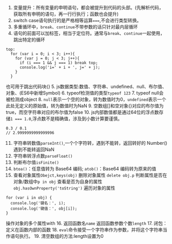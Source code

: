 1. 变量提升：所有变量的申明语句，都会被提升到代码的头部。(先解析代码，获取所有申明的语句，再一行行执行；函数也会提升)
2. switch case语句执行的是严格相等运算`===`,不会进行类型转换。
3. 多重循环中，`break`、`continue`不带参数的话只针对最内层循环
4. 语句的前面可以加标签，相当于定位符。通常与`break`、`continue`一起使用，跳出特定的循环
~~~
top:
  for (var i = 0; i < 3; i++){
    for (var j = 0; j < 3; j++){
      if (i === 1 && j === 1) break top;
      console.log('i=' + i + ', j=' + j);
    }
  }
~~~
也可用于跳出代码块{}
5. js数据类型:数值、字符串、undefined、null、布尔值、对象、(ES6中新增Symbol)
6. typeof检测值的类型`typeof 123`
7. typeof null会被检测成object
8. `null`表示一个空的对象，转为数值时为0，`undefined`表示一个此处无定义的原始值，转为数值时为NaN
9. 空数组[]和空对象{}对应的布尔值为true，而空字符串对应的布尔值为false
10. js内部数值都是通过64位的浮点数存储`1 === 1.0`,浮点数不是精确值，涉及到小数计算要谨慎。
~~~
0.3 / 0.1
// 2.9999999999999996
~~~
11. 字符串转数值`parseInt()`,一个个字符转，遇到不能转，返回转好的
   Number()遇到不能转返回NaN
12. 字符串转浮点数`parseFloat()`
13. 判断布尔值`isFinite()`
14.  `btoa()`：任意值转为 Base64 编码; `atob()`：Base64 编码转为原来的值
15. 查看对象属性`Obejct,keys(obj)`
    删除对象属性 `delete obj.p`
    判断属性是否在对象/数组中`p in obj`
    查看是否为自身的属性`obj.hasOwnProperty('toString')`
    遍历对象的属性
~~~
for (var i in obj) {
  console.log('键名：', i);
  console.log('键值：', obj[i]);
}
~~~
操作对象的多个属性with
16. 返回函数名`name`
返回函数参数个数`length`
17. 闭包：定义在函数内部的函数
18. `eval`命令接受一个字符串作为参数，并将这个字符串当作语句执行。
19. 清空数组的方法:length设置为0
